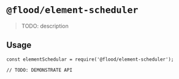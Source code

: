 # `@flood/element-scheduler`

> TODO: description

## Usage

```
const elementSchedular = require('@flood/element-scheduler');

// TODO: DEMONSTRATE API
```
